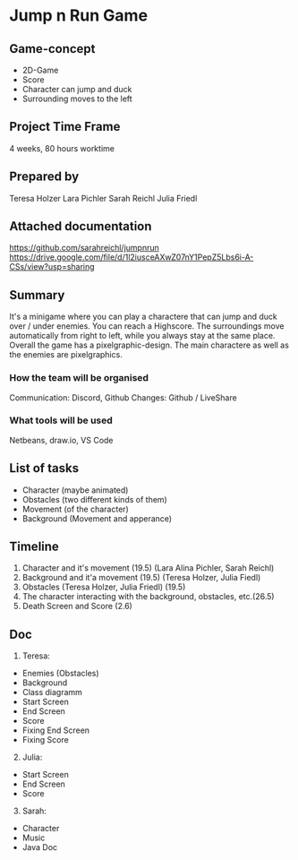 # Jump n Run Game

## Game-concept

- 2D-Game
- Score
- Character can jump and duck
- Surrounding moves to the left

## Project Time Frame

4 weeks, 80 hours worktime

## Prepared by

Teresa Holzer
Lara Pichler
Sarah Reichl
Julia Friedl

## Attached documentation

https://github.com/sarahreichl/jumpnrun
https://drive.google.com/file/d/1l2iusceAXwZ07nY1PepZ5Lbs6i-A-CSs/view?usp=sharing

## Summary

It's a minigame where you can play a charactere that can jump and duck over / under enemies. You can reach a Highscore. The surroundings move automatically from right to left, while you always stay at the same place. Overall the game has a pixelgraphic-design. The main charactere as well as the enemies are pixelgraphics.

### How the team will be organised

Communication: Discord, Github
Changes: Github / LiveShare

### What tools will be used

Netbeans, draw.io, VS Code

## List of tasks

- Character (maybe animated)
- Obstacles (two different kinds of them)
- Movement (of the character)
- Background (Movement and apperance)

## Timeline

1. Character and it's movement (19.5) (Lara Alina Pichler, Sarah Reichl)
2. Background and it'a movement (19.5) (Teresa Holzer, Julia Fiedl)
3. Obstacles (Teresa Holzer, Julia Friedl) (19.5)
4. The character interacting with the background, obstacles, etc.(26.5)
5. Death Screen and Score (2.6)

## Doc

1. Teresa:

- Enemies (Obstacles)
- Background
- Class diagramm
- Start Screen
- End Screen
- Score
- Fixing End Screen
- Fixing Score

2. Julia:

- Start Screen
- End Screen
- Score

3. Sarah:

- Character
- Music
- Java Doc
